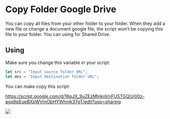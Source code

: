 # Copy Folder Google Drive

You can copy all files from your other folder to your folder. When they add a new file or change a document google file, the script won't be copying this file to your folder. You can using for Shared Drive.

## Using

Make sure you change this variable in your script:
```javascript
let src = "Input source folder URL";
let des = "Input destination folder URL";
```

You can make copy this script:

https://script.google.com/d/16pJX_9uZEzMlnknVnFUSTGQUr00z-agq9pEueBXpWVmObHYWhnjk37gT/edit?usp=sharing

![](./Copy-script.gif)
